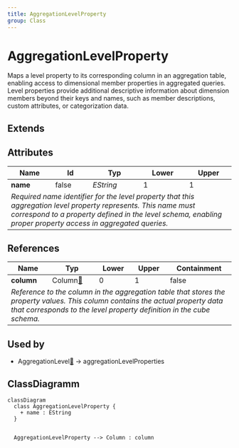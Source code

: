 ```yaml
---
title: AggregationLevelProperty
group: Class
---
```


# AggregationLevelProperty<a name="class-aggregationlevelproperty"></a>

Maps a level property to its corresponding column in an aggregation table, enabling access to dimensional member properties in aggregated queries. Level properties provide additional descriptive information about dimension members beyond their keys and names, such as member descriptions, custom attributes, or categorization data.
## Extends

## Attributes

<table>
  <thead>
    <tr>
      <th>Name</th>
      <th>Id</th>
      <th>Typ</th>
      <th>Lower</th>
      <th>Upper</th>
    </tr>
  </thead>
  <tbody>
    <tr>
      <td><strong>name</strong></td>
      <td>false</td>
      <td><em>EString</em></td>
      <td>1</td>
      <td>1</td>
    </tr>
    <tr>
      <td colspan="5"><em>Required name identifier for the level property that this aggregation level property represents. This name must correspond to a property defined in the level schema, enabling proper property access in aggregated queries.</em></td>
    </tr>
  </tbody>
</table>

## References

<table>
  <thead>
    <tr>
      <th>Name</th>
      <th>Typ</th>
      <th>Lower</th>
      <th>Upper</th>
      <th>Containment</th>
    </tr>
  </thead>
  <tbody>
    <tr>
      <td><strong>column</strong></td>
      <td>Column<a href="./class-Column">🔗</a></td>
      <td>0</td>
      <td>1</td>
      <td>false</td>
    </tr>
    <tr>
      <td colspan="5"><em>Reference to the column in the aggregation table that stores the property values. This column contains the actual property data that corresponds to the level property definition in the cube schema.</em></td>
    </tr>
  </tbody>
</table>



## Used by

- AggregationLevel[🔗](./class-AggregationLevel) → aggregationLevelProperties

## ClassDiagramm

```mermaid
classDiagram
  class AggregationLevelProperty {
    + name : EString
  }


  AggregationLevelProperty --> Column : column

```
